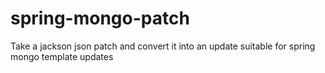 # spring-mongo-patch
Take a jackson json patch and convert it into an update suitable for spring mongo template updates
